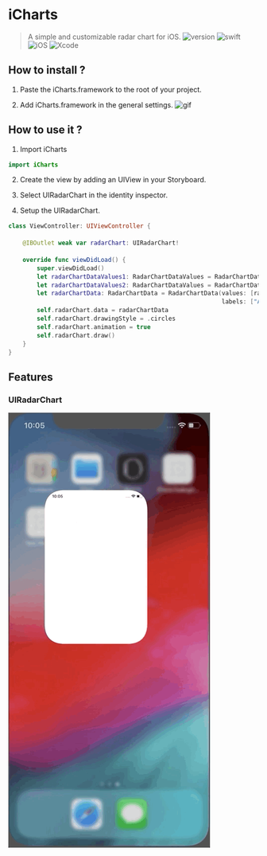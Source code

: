 # iCharts
> A simple and customizable radar chart for iOS.
![version](https://img.shields.io/badge/Version-1.0.0-lightgrey.svg)
![swift](https://img.shields.io/badge/Swift-5-important.svg)
![iOS](https://img.shields.io/badge/iOS-12.2-informational.svg)
![Xcode](https://img.shields.io/badge/Xcode-10.2.1-yellow.svg)

## How to install ?

1) Paste the iCharts.framework to the root of your project.

2) Add iCharts.framework in the general settings.
![gif](others/gif1.gif)

## How to use it ?

1) Import iCharts

```swift
import iCharts
```

2) Create the view by adding an UIView in your Storyboard.

3) Select UIRadarChart in the identity inspector.

4) Setup the UIRadarChart.
```swift
class ViewController: UIViewController {

    @IBOutlet weak var radarChart: UIRadarChart!

    override func viewDidLoad() {
        super.viewDidLoad()
        let radarChartDataValues1: RadarChartDataValues = RadarChartDataValues(values: [28, 20, 50, 46, 82, 84], color: UIColor.cyan)
        let radarChartDataValues2: RadarChartDataValues = RadarChartDataValues(values: [38, 76, 67, 82, 48, 92], color: UIColor.orange)
        let radarChartData: RadarChartData = RadarChartData(values: [radarChartDataValues2, radarChartDataValues1],
                                                            labels: ["AUG", "SEP", "OCT", "NOV", "DEC", "JAN"])
        self.radarChart.data = radarChartData
        self.radarChart.drawingStyle = .circles
        self.radarChart.animation = true
        self.radarChart.draw()
    }
}
```

## Features

### UIRadarChart

![gif](others/gif2.gif)


